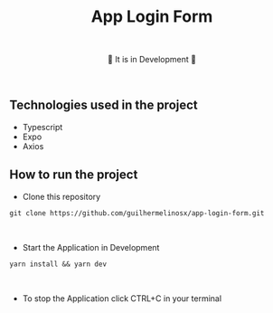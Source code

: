 # <div align="center"> App Login Form </div>

</br>

<div align="center">
<p>🚧 It is in Development 🚧</p>
</div>

</br>

## Technologies used in the project

- Typescript
- Expo
- Axios

## How to run the project

- Clone this repository

```shell
git clone https://github.com/guilhermelinosx/app-login-form.git
```


</br>

- Start the Application in Development

```shell
yarn install && yarn dev
```

</br>

- To stop the Application click CTRL+C in your terminal
